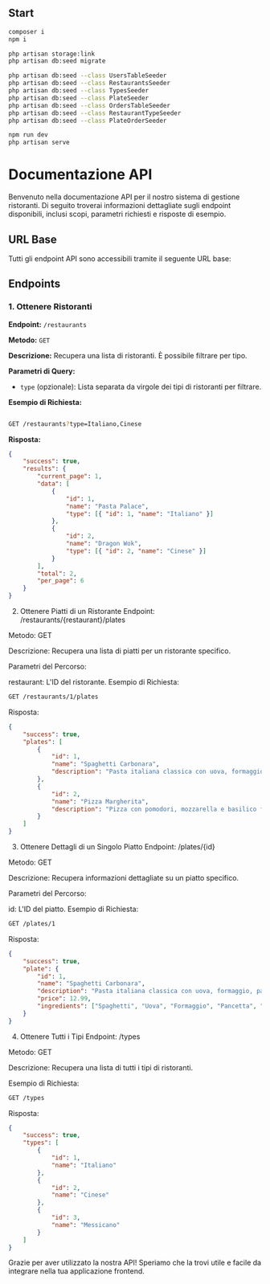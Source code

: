 ## Start

```bash
composer i
npm i

php artisan storage:link
php artisan db:seed migrate

php artisan db:seed --class UsersTableSeeder
php artisan db:seed --class RestaurantsSeeder
php artisan db:seed --class TypesSeeder
php artisan db:seed --class PlateSeeder
php artisan db:seed --class OrdersTableSeeder
php artisan db:seed --class RestaurantTypeSeeder
php artisan db:seed --class PlateOrderSeeder

npm run dev
php artisan serve
```

# Documentazione API

Benvenuto nella documentazione API per il nostro sistema di gestione ristoranti. Di seguito troverai informazioni dettagliate sugli endpoint disponibili, inclusi scopi, parametri richiesti e risposte di esempio.

## URL Base

Tutti gli endpoint API sono accessibili tramite il seguente URL base:

## Endpoints

### 1. **Ottenere Ristoranti**

**Endpoint:** `/restaurants`

**Metodo:** `GET`

**Descrizione:** Recupera una lista di ristoranti. È possibile filtrare per tipo.

**Parametri di Query:**

-   `type` (opzionale): Lista separata da virgole dei tipi di ristoranti per filtrare.

**Esempio di Richiesta:**

```bash

GET /restaurants?type=Italiano,Cinese
```

**Risposta:**

```json
{
    "success": true,
    "results": {
        "current_page": 1,
        "data": [
            {
                "id": 1,
                "name": "Pasta Palace",
                "type": [{ "id": 1, "name": "Italiano" }]
            },
            {
                "id": 2,
                "name": "Dragon Wok",
                "type": [{ "id": 2, "name": "Cinese" }]
            }
        ],
        "total": 2,
        "per_page": 6
    }
}
```

2. Ottenere Piatti di un Ristorante
   Endpoint: /restaurants/{restaurant}/plates

Metodo: GET

Descrizione: Recupera una lista di piatti per un ristorante specifico.

Parametri del Percorso:

restaurant: L'ID del ristorante.
Esempio di Richiesta:

```bash
GET /restaurants/1/plates
```

Risposta:

```json
{
    "success": true,
    "plates": [
        {
            "id": 1,
            "name": "Spaghetti Carbonara",
            "description": "Pasta italiana classica con uova, formaggio, pancetta e pepe."
        },
        {
            "id": 2,
            "name": "Pizza Margherita",
            "description": "Pizza con pomodori, mozzarella e basilico fresco."
        }
    ]
}
```

3. Ottenere Dettagli di un Singolo Piatto
   Endpoint: /plates/{id}

Metodo: GET

Descrizione: Recupera informazioni dettagliate su un piatto specifico.

Parametri del Percorso:

id: L'ID del piatto.
Esempio di Richiesta:

```bash
GET /plates/1
```

Risposta:

```json
{
    "success": true,
    "plate": {
        "id": 1,
        "name": "Spaghetti Carbonara",
        "description": "Pasta italiana classica con uova, formaggio, pancetta e pepe.",
        "price": 12.99,
        "ingredients": ["Spaghetti", "Uova", "Formaggio", "Pancetta", "Pepe"]
    }
}
```

4. Ottenere Tutti i Tipi
   Endpoint: /types

Metodo: GET

Descrizione: Recupera una lista di tutti i tipi di ristoranti.

Esempio di Richiesta:

```bash
GET /types
```

Risposta:

```json
{
    "success": true,
    "types": [
        {
            "id": 1,
            "name": "Italiano"
        },
        {
            "id": 2,
            "name": "Cinese"
        },
        {
            "id": 3,
            "name": "Messicano"
        }
    ]
}
```

Grazie per aver utilizzato la nostra API! Speriamo che la trovi utile e facile da integrare nella tua applicazione frontend.
